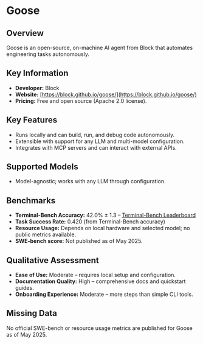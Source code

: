# Goose

## Overview
Goose is an open-source, on-machine AI agent from Block that automates engineering tasks autonomously.

## Key Information
- **Developer:** Block
- **Website:** [https://block.github.io/goose/](https://block.github.io/goose/)
- **Pricing:** Free and open source (Apache 2.0 license).

## Key Features
- Runs locally and can build, run, and debug code autonomously.
- Extensible with support for any LLM and multi-model configuration.
- Integrates with MCP servers and can interact with external APIs.

## Supported Models
- Model-agnostic; works with any LLM through configuration.

## Benchmarks
- **Terminal-Bench Accuracy:** 42.0% ± 1.3 – [Terminal-Bench Leaderboard](https://www.tbench.ai/leaderboard)
- **Task Success Rate:** 0.420 (from Terminal-Bench accuracy)
- **Resource Usage:** Depends on local hardware and selected model; no public metrics available.
- **SWE-bench score:** Not published as of May 2025.

## Qualitative Assessment
- **Ease of Use:** Moderate – requires local setup and configuration.
- **Documentation Quality:** High – comprehensive docs and quickstart guides.
- **Onboarding Experience:** Moderate – more steps than simple CLI tools.

## Missing Data
No official SWE-bench or resource usage metrics are published for Goose as of May 2025.
